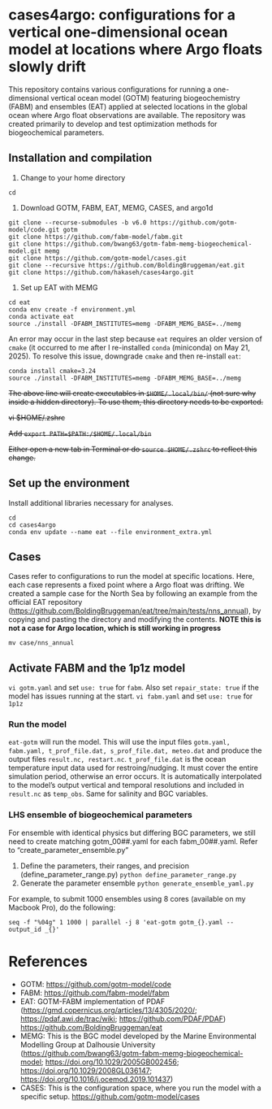 # cases4argo: configurations for a vertical one-dimensional ocean model at locations where Argo floats slowly drift
This repository contains various configurations for running a one-dimensional vertical ocean model (GOTM) featuring biogeochemistry (FABM) and ensembles (EAT) applied at selected locations in the global ocean where Argo float observations are available. The repository was created primarily to develop and test optimization methods for biogeochemical parameters.

## Installation and compilation
1. Change to your home directory

```
cd
```

1. Download GOTM, FABM, EAT, MEMG, CASES, and argo1d

```
git clone --recurse-submodules -b v6.0 https://github.com/gotm-model/code.git gotm
git clone https://github.com/fabm-model/fabm.git
git clone https://github.com/bwang63/gotm-fabm-memg-biogeochemical-model.git memg
git clone https://github.com/gotm-model/cases.git
git clone --recursive https://github.com/BoldingBruggeman/eat.git
git clone https://github.com/hakaseh/cases4argo.git
```

1. Set up EAT with MEMG

```
cd eat
conda env create -f environment.yml
conda activate eat
source ./install -DFABM_INSTITUTES=memg -DFABM_MEMG_BASE=../memg
```

An error may occur in the last step because `eat` requires an older version of `cmake` (it occurred to me after I re-installed `conda` (miniconda) on May 21, 2025). To resolve this issue, downgrade `cmake` and then re-install `eat`:

```
conda install cmake=3.24
source ./install -DFABM_INSTITUTES=memg -DFABM_MEMG_BASE=../memg
```

~~The above line will create executables in `$HOME/.local/bin/` (not sure why inside a hidden directory). To use them, this directory needs to be exported.~~

~~vi $HOME/.zshrc~~

~~Add `export PATH=$PATH:/$HOME/.local/bin`~~

~~Either open a new tab in Terminal or do `source $HOME/.zshrc` to reflect this change.~~

## Set up the environment
Install additional libraries necessary for analyses.
```
cd
cd cases4argo
conda env update --name eat --file environment_extra.yml
```

## Cases

Cases refer to configurations to run the model at specific locations. Here, each case represents a fixed point where a Argo float was drifting. We created a sample case for the North Sea by following an example from the official EAT repository (https://github.com/BoldingBruggeman/eat/tree/main/tests/nns_annual), by copying and pasting the directory and modifying the contents. **NOTE this is not a case for Argo location, which is still working in progress**

```
mv case/nns_annual
```
## Activate FABM and the 1p1z model
`vi gotm.yaml` and set `use: true` for `fabm`. Also set `repair_state: true` if the model has issues running at the start.
`vi fabm.yaml` and set `use: true` for `1p1z`

### Run the model
`eat-gotm` will run the model. This will use the input files `gotm.yaml, fabm.yaml, t_prof_file.dat, s_prof_file.dat, meteo.dat` and produce the output files `result.nc, restart.nc`.
`t_prof_file.dat` is the ocean temperature input data used for restroing/nudging. It must cover the entire simulation period, otherwise an error occurs. It is automatically interpolated to the model’s output vertical and temporal resolutions and included in `result.nc` as `temp_obs`. Same for salinity and BGC variables.

### LHS ensemble of biogeochemical parameters
For ensemble with identical physics but differing BGC parameters, we still need to create matching gotm_00##.yaml for each fabm_00##.yaml.
Refer to “create_parameter_ensemble.py”

1. Define the parameters, their ranges, and precision (define_parameter_range.py)
   `python define_parameter_range.py`
1. Generate the parameter ensemble
   `python generate_ensemble_yaml.py`
   
For example, to submit 1000 ensembles using 8 cores (available on my Macbook Pro), do the following:
```
seq -f "%04g" 1 1000 | parallel -j 8 'eat-gotm gotm_{}.yaml --output_id _{}'
```



# References
- GOTM: https://github.com/gotm-model/code 
- FABM: https://github.com/fabm-model/fabm 
- EAT: GOTM-FABM implementation of PDAF (https://gmd.copernicus.org/articles/13/4305/2020/; https://pdaf.awi.de/trac/wiki; https://github.com/PDAF/PDAF)
https://github.com/BoldingBruggeman/eat
- MEMG: This is the BGC model developed by the Marine Environmental Modelling Group at Dalhousie University (https://github.com/bwang63/gotm-fabm-memg-biogeochemical-model; https://doi.org/10.1029/2005GB002456; https://doi.org/10.1029/2008GL036147; https://doi.org/10.1016/j.ocemod.2019.101437) 
- CASES: This is the configuration space, where you run the model with a specific setup. https://github.com/gotm-model/cases 

